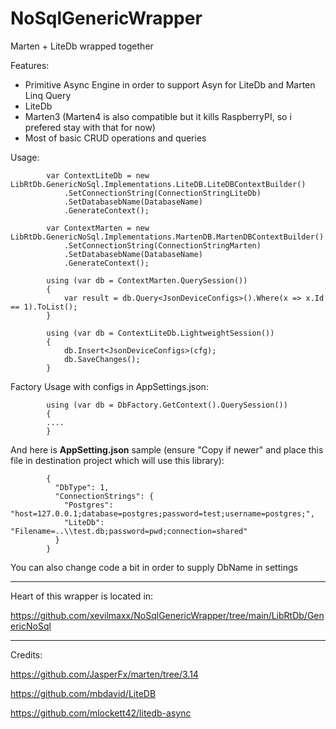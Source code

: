 # NoSqlGenericWrapper
Marten + LiteDb wrapped together

Features:
* Primitive Async Engine in order to support Asyn for LiteDb and Marten Linq Query
* LiteDb
* Marten3 (Marten4 is also compatible but it kills RaspberryPI, so i prefered stay with that for now)
* Most of basic CRUD operations and queries


Usage:


            var ContextLiteDb = new LibRtDb.GenericNoSql.Implementations.LiteDB.LiteDBContextBuilder()
                .SetConnectionString(ConnectionStringLiteDb)
                .SetDatabasebName(DatabaseName)
                .GenerateContext();

            var ContextMarten = new LibRtDb.GenericNoSql.Implementations.MartenDB.MartenDBContextBuilder()
                .SetConnectionString(ConnectionStringMarten)
                .SetDatabasebName(DatabaseName)
                .GenerateContext();

            using (var db = ContextMarten.QuerySession())
            {
                var result = db.Query<JsonDeviceConfigs>().Where(x => x.Id == 1).ToList();
            }
            
            using (var db = ContextLiteDb.LightweightSession())
            {
                db.Insert<JsonDeviceConfigs>(cfg);
                db.SaveChanges();
            }

Factory Usage with configs in AppSettings.json:

            using (var db = DbFactory.GetContext().QuerySession())
            {
            ....
            }

And here is **AppSetting.json** sample (ensure "Copy if newer" and place this file in destination project which will use this library):

            {
              "DbType": 1,
              "ConnectionStrings": {
                "Postgres": "host=127.0.0.1;database=postgres;password=test;username=postgres;",
                "LiteDb": "Filename=..\\test.db;password=pwd;connection=shared"
              }
            }
            
 You can also change code a bit in order to supply DbName in settings
 
 ---
 
 Heart of this wrapper is located in:
 
 https://github.com/xevilmaxx/NoSqlGenericWrapper/tree/main/LibRtDb/GenericNoSql
 
 ---
 
 Credits:
 
 https://github.com/JasperFx/marten/tree/3.14
 
 https://github.com/mbdavid/LiteDB
 
 https://github.com/mlockett42/litedb-async
